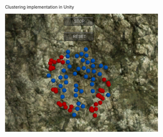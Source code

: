Clustering implementation in Unity

<img src = "https://github.com/SimonHFrost/Clustering/raw/master/Pics/7 - Change Renderer.PNG" />
